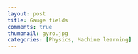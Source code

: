 ```yaml
---
layout: post
title: Gauge fields
comments: true
thumbnail: gyro.jpg
categories: [Physics, Machine learning]
---
```

